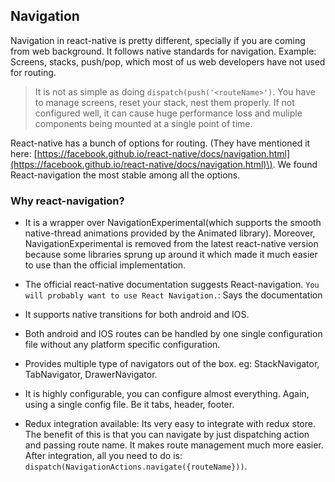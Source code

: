 ## Navigation

Navigation in react-native is pretty different, specially if you are coming from web background. It follows native standards for navigation. Example: Screens, stacks, push/pop, which most of us web developers have not used for routing.

> It is not as simple as doing `dispatch(push('<routeName>')`. You have to manage screens, reset your stack, nest them properly. If not configured well, it can cause huge performance loss and muliple components being mounted at a single point of time.

React-native has a bunch of options for routing. \(They have mentioned it here: [https://facebook.github.io/react-native/docs/navigation.html](https://facebook.github.io/react-native/docs/navigation.html)\). We found React-navigation the most stable among all the options.

### Why react-navigation?

* It is a wrapper over NavigationExperimental\(which supports the smooth native-thread animations provided by the Animated library\). Moreover, NavigationExperimental is removed from the latest react-native version because some libraries sprung up around it which made it much easier to use than the official implementation.

* The official react-native documentation suggests React-navigation. `You will probably want to use React Navigation.`: Says the documentation

* It supports native transitions for both android and IOS.

* Both android and IOS routes can be handled by one single configuration file without any platform specific configuration.

* Provides multiple type of navigators out of the box. eg: StackNavigator, TabNavigator, DrawerNavigator.

* It is highly configurable, you can configure almost everything. Again, using a single config file. Be it tabs, header, footer.

* Redux integration available: Its very easy to integrate with redux store. The benefit of this is that you can navigate by just dispatching action and passing route name. It makes route management much more easier. After integration, all you need to do is: `dispatch(NavigationActions.navigate({routeName}))`.
